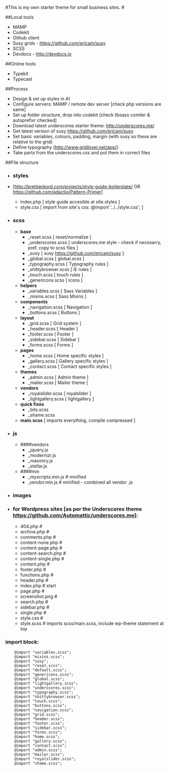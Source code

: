 #This is my own starter theme for small business sites. #

##Local tools
 * MAMP
 * Codekit
 * Github client
 * Susy grids - https://github.com/ericam/susy
 * SCSS
 * Devdocs - http://devdocs.io

##Online tools

* Typekit 
* Typecast

##Process

* Design & set up styles in AI
* Configure servers: MAMP / remote dev server [check php versions are same]
* Set up folder structure, drop into codekit [check libsass comiler & autoprefixr checked]
* Download latest underscores starter theme: http://underscores.me/
* Get latest version of susy https://github.com/ericam/susy
* Set basic variables, colours, padding, margin (with susy so these are relative to the grid)
* Define typography (http://www.gridlover.net/app/)
* Take parts from the underscores.css and put them in correct files


##File structure

* ### styles 
* [http://brettjankord.com/projects/style-guide-boilerplate/ OR https://github.com/adactio/Pattern-Primer]

	* index.php 				 [ style guide accesible at site.styles ]
	* style.css 				 [ import from site's css: @import '../../style.css'; ]

* ### scss
	* **base**
		* _reset.scss 			 [ reset/normalize ] 
		* _underscores.scss      [ underscores.me style - check if necesarry, pref. copy to scss files ]
		* _susy        			 [ susy https://github.com/ericam/susy ]
		* _global.scss        	 [ global.scss ]
		* _typography.scss       [ Typography rules  ]
		* _shittybrowser.scss    [ IE rules  ]
		* _touch.scss   		 [ touch rules  ]
		* _genericons.scss  	 [ icons ]
	* **helpers**
		* _variables.scss  		 [ Sass Variables ]
		* _mixins.scss     		 [ Sass Mixins ]
	* **components**
		* _navigation.scss  	 [ Navigation ]
		* _buttons.scss     	 [ Buttons ]
	* **layout**
		* _grid.scss       		 [ Grid system ]
		* _header.scss     		 [ Header ]
		* _footer.scss     		 [ Footer ]
		* _sidebar.scss    		 [ Sidebar ]
		* _forms.scss      		 [ Forms ]
	* **pages**
		* _home.scss      		 [ Home specific styles ]
		* _gallery.scss   		 [ Gallery specific styles ]
		* _contact.scss   		 [ Contact specific styles ]
	* **themes**
		* _admin.scss      		 [ Admin theme ]
		* _mailer.scss     		 [ Mailer theme ]
	* **vendors**
		* _royalslider.scss   	 [ royalslider ]
		* _lightgallery.scss  	 [ lightgallery ]
	* **quick fixes**
		* _bits.scss 
		* _shame.scss
	* **main.scss**				 [ imports everything, compile compressed ]

* ### js
	* ####vendors
		* _jquery.js     	
		* _modernizr.js 
		* _masonry.js   
		* _stellar.js   
	* ####min
		* _myscripts.min.js	# minified
		* _vendor.min.js	# minified - combined all vendor .js

* ### images

* ### for Wordpress sites [as per the Underscores theme https://github.com/Automattic/underscores.me]:

	* 404.php					#
	* archive.php				#
	* comments.php				#
	* content-none.php			#
	* content-page.php			#
	* content-search.php		#
	* content-single.php		#
	* content.php				#
	* footer.php				#
	* functions.php				#
	* header.php				#
	* index.php					# start
	* page.php					#
	* screenshot.png			#
	* search.php				#
	* sidebar.php				#
	* single.php				#
	* style.css					#
	* style.scss				# imports scss/main.scss, include wp-theme statement at top 

### import block:

		@import "variables.scss";
		@import "mixins.scss";
		@import "susy";
		@import "reset.scss";
		@import "default.scss";
		@import "genericons.scss";
		@import "global.scss";
		@import "lightgallery.scss";
		@import "underscores.scss";
		@import "typography.scss"; 
		@import "shittybrowser.scss";
		@import "touch.scss";
		@import "buttons.scss";
		@import "navigation.scss";
		@import "grid.scss";
		@import "header.scss";
		@import "footer.scss";
		@import "sidebar.scss";
		@import "forms.scss";
		@import "home.scss";
		@import "gallery.scss";
		@import "contact.scss";
		@import "admin.scss";
		@import "mailer.scss";
		@import "royalslider.scss";
		@import "shame.scss";
